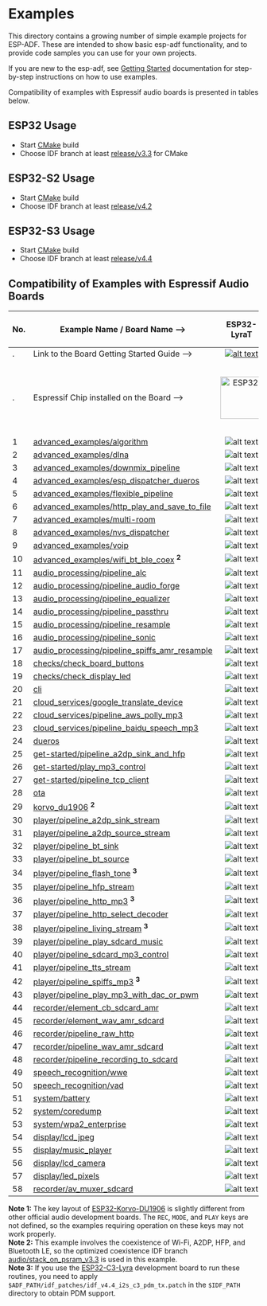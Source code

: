 # Examples

This directory contains a growing number of simple example projects for ESP-ADF. These are intended to show basic esp-adf functionality, and to provide code samples you can use for your own projects.

If you are new to the esp-adf, see [Getting Started](https://docs.espressif.com/projects/esp-adf/en/latest/get-started/index.html) documentation for step-by-step instructions on how to use examples.

Compatibility of examples with Espressif audio boards is presented in tables below.

[comment]: <> (Markdown table editing tool)
[comment]: <> (https://www.tablesgenerator.com/markdown_tables)

## ESP32 Usage

- Start [CMake](https://docs.espressif.com/projects/esp-idf/en/latest/esp32/api-guides/build-system.html) build
- Choose IDF branch at least [release/v3.3](https://github.com/espressif/esp-idf/tree/release/v3.3) for CMake

## ESP32-S2 Usage

- Start [CMake](https://docs.espressif.com/projects/esp-idf/en/latest/esp32s2/api-guides/build-system.html) build
- Choose IDF branch at least [release/v4.2](https://github.com/espressif/esp-idf/tree/release/v4.2)

## ESP32-S3 Usage

- Start [CMake](https://docs.espressif.com/projects/esp-idf/en/latest/esp32s3/api-guides/build-system.html) build
- Choose IDF branch at least [release/v4.4](https://github.com/espressif/esp-idf/tree/release/v4.4)

## Compatibility of Examples with Espressif Audio Boards

| No. | Example Name / Board Name -->                                                                  |                                                                                  ESP32-LyraT                                                                                 |                                                                                    ESP32-LyraTD-MSC                                                                                    |                                                                                    ESP32-LyraT-Mini                                                                                    |                          ESP32-Korvo-DU1906      <sup> **1** </sup>     |                        ESP32-S2-Kaluga-1 Kit                           |                        ESP32-S3-Korvo-2                           |                             ESP32-C3-Lyra                              |
|-----|------------------------------------------------------------------------------------------------|:----------------------------------------------------------------------------------------------------------------------------------------------------------------------------:|:--------------------------------------------------------------------------------------------------------------------------------------------------------------------------------------:|:--------------------------------------------------------------------------------------------------------------------------------------------------------------------------------------:|:---------------------------------------------------------------:|:----------------------------------------------------------------------:|:----------------------------------------------------------------------:|:----------------------------------------------------------------------:|
| .   | Link to the Board Getting Started Guide  -->                                                   | [![alt text](../docs/_static/esp32-lyrat-v4.3-side-small.jpg "ESP32-LyraT")](https://docs.espressif.com/projects/esp-adf/en/latest/get-started/get-started-esp32-lyrat.html) | [![alt text](../docs/_static/esp32-lyratd-msc-v2.2-small.jpg "ESP32-LyraTD-MSC")](https://docs.espressif.com/projects/esp-adf/en/latest/get-started/get-started-esp32-lyratd-msc.html) | [![alt text](../docs/_static/esp32-lyrat-mini-v1.2-small.jpg "ESP32-LyraT-Mini")](https://docs.espressif.com/projects/esp-adf/en/latest/get-started/get-started-esp32-lyrat-mini.html) |  [![alt text](../docs/_static/esp32-korvo-du1906-v1.1-small.jpg "ESP32-Korvo-DU1906")](https://docs.espressif.com/projects/esp-adf/en/latest/get-started/get-started-esp32-korvo-du1906.html) | [![alt text](../docs/_static/esp32-s2-kaluga-1-kit-small.png "ESP32-S2-Kaluga-1 Kit")](https://docs.espressif.com/projects/esp-idf/en/latest/esp32s2/hw-reference/esp32s2/user-guide-esp32-s2-kaluga-1-kit.html) | [![alt text](../docs/_static/esp32-s3-korvo-2-v3.0-small.png "ESP32-S3-Korvo-2")](https://docs.espressif.com/projects/esp-adf/en/latest/get-started/user-guide-esp32-s3-korvo-2.html) |  [![alt text](../docs/_static/esp32-c3-lyra-v2.0-small.png "ESP32-C3-Lyra")](https://docs.espressif.com/projects/esp-adf/en/latest/get-started/user-guide-esp32-c3-lyra.html) |
| .   | Espressif Chip installed on the Board -->                                                      |                                                        <img src="../docs/_static/ESP32.svg" height="85" alt="ESP32">                                                         |                                                             <img src="../docs/_static/ESP32.svg" height="85" alt="ESP32">                                                              |                                                             <img src="../docs/_static/ESP32.svg" height="85" alt="ESP32">                                                              | <img src="../docs/_static/ESP32.svg" height="85" alt="ESP32">   | <img src="../docs/_static/ESP32-S2.svg" height="100" alt="ESP32-S2">   |<img src="../docs/_static/ESP32-S3.svg" height="100" alt="ESP32-S3">   | <img src="../docs/_static/ESP32-C3.svg" height="145" alt="ESP32-C3">
|  1  | [advanced_examples/algorithm](advanced_examples/algorithm)                                               |                                                            ![alt text](../docs/_static/yes-icon.png "Compatible")                                                            |                                                                 ![alt text](../docs/_static/no-icon.png "Incompatible")                        |                                                                 ![alt text](../docs/_static/yes-icon.png "Compatible")                                                                 |      ![alt text](../docs/_static/no-icon.png "Incompatible")    |         ![alt text](../docs/_static/no-icon.png "Incompatible")       | ![alt text](../docs/_static/yes-icon.png "Compatible")  | ![alt text](../docs/_static/no-icon.png "Incompatible")       |
|  2  | [advanced_examples/dlna](advanced_examples/dlna)                                               |                                                            ![alt text](../docs/_static/yes-icon.png "Compatible")                                                            |                                                                 ![alt text](../docs/_static/yes-icon.png "Compatible")                                                                 |                                                                 ![alt text](../docs/_static/yes-icon.png "Compatible")                                                                 |      ![alt text](../docs/_static/yes-icon.png "Compatible")     |         ![alt text](../docs/_static/yes-icon.png "Compatible")         | ![alt text](../docs/_static/yes-icon.png "Compatible")  | ![alt text](../docs/_static/no-icon.png "Incompatible")       |
|  3  | [advanced_examples/downmix_pipeline](advanced_examples/downmix_pipeline)                       |                                                            ![alt text](../docs/_static/yes-icon.png "Compatible")                                                            |                                                                 ![alt text](../docs/_static/yes-icon.png "Compatible")                                                                 |                                                                 ![alt text](../docs/_static/yes-icon.png "Compatible")                                                                 |      ![alt text](../docs/_static/yes-icon.png "Compatible")     |         ![alt text](../docs/_static/no-icon.png "Incompatible")     | ![alt text](../docs/_static/yes-icon.png "Compatible")  | ![alt text](../docs/_static/no-icon.png "Incompatible")       |
|  4  | [advanced_examples/esp_dispatcher_dueros](advanced_examples/esp_dispatcher_dueros)             |                                                            ![alt text](../docs/_static/yes-icon.png "Compatible")                                                            |                                                                 ![alt text](../docs/_static/yes-icon.png "Compatible")                                                                 |                                                                 ![alt text](../docs/_static/yes-icon.png "Compatible")                                                                 |      ![alt text](../docs/_static/yes-icon.png "Compatible")     |         ![alt text](../docs/_static/no-icon.png "Incompatible")         | ![alt text](../docs/_static/yes-icon.png "Compatible")  | ![alt text](../docs/_static/no-icon.png "Incompatible")       |
|  5  | [advanced_examples/flexible_pipeline](advanced_examples/flexible_pipeline)                     |                                                            ![alt text](../docs/_static/yes-icon.png "Compatible")                                                            |                                                                 ![alt text](../docs/_static/yes-icon.png "Compatible")                                                                 |                                                                 ![alt text](../docs/_static/yes-icon.png "Compatible")                                                                 |      ![alt text](../docs/_static/yes-icon.png "Compatible")     |         ![alt text](../docs/_static/no-icon.png "Incompatible")        | ![alt text](../docs/_static/yes-icon.png "Compatible")  | ![alt text](../docs/_static/no-icon.png "Incompatible")       |
|  6  | [advanced_examples/http_play_and_save_to_file](advanced_examples/http_play_and_save_to_file)   |                                                            ![alt text](../docs/_static/yes-icon.png "Compatible")                                                            |                                                                 ![alt text](../docs/_static/yes-icon.png "Compatible")                                                                 |                                                                 ![alt text](../docs/_static/yes-icon.png "Compatible")                                                                 |      ![alt text](../docs/_static/yes-icon.png "Compatible")     |         ![alt text](../docs/_static/no-icon.png "Incompatible")        | ![alt text](../docs/_static/yes-icon.png "Compatible")  | ![alt text](../docs/_static/no-icon.png "Incompatible")       |
| 7  | [advanced_examples/multi-room](advanced_examples/multi-room)                                |                                                            ![alt text](../docs/_static/yes-icon.png "Compatible")                                                            |                                                                 ![alt text](../docs/_static/yes-icon.png "Compatible")                                                                 |                                                                 ![alt text](../docs/_static/yes-icon.png "Compatible")                                                                 |      ![alt text](../docs/_static/yes-icon.png "Compatible")     |         ![alt text](../docs/_static/yes-icon.png "Compatible")         | ![alt text](../docs/_static/yes-icon.png "Compatible")  | ![alt text](../docs/_static/no-icon.png "Incompatible")       |
| 8  | [advanced_examples/nvs_dispatcher](advanced_examples/nvs_dispatcher)                                |                                                            ![alt text](../docs/_static/yes-icon.png "Compatible")                                                            |                                                                 ![alt text](../docs/_static/yes-icon.png "Compatible")                                                                 |                                                                 ![alt text](../docs/_static/yes-icon.png "Compatible")                                                                 |      ![alt text](../docs/_static/yes-icon.png "Compatible")     |         ![alt text](../docs/_static/yes-icon.png "Compatible")         | ![alt text](../docs/_static/yes-icon.png "Compatible")  | ![alt text](../docs/_static/no-icon.png "Incompatible")       |
|  9  | [advanced_examples/voip](advanced_examples/voip)                                               |                                                            ![alt text](../docs/_static/yes-icon.png "Compatible")                                                            |                                                                 ![alt text](../docs/_static/yes-icon.png "Compatible")                                                                 |                                                                 ![alt text](../docs/_static/yes-icon.png "Compatible")                                                                 |      ![alt text](../docs/_static/yes-icon.png "Compatible")     |         ![alt text](../docs/_static/no-icon.png "Incompatible")         | ![alt text](../docs/_static/yes-icon.png "Compatible")  | ![alt text](../docs/_static/no-icon.png "Incompatible")       |
| 10  | [advanced_examples/wifi_bt_ble_coex](advanced_examples/wifi_bt_ble_coex)   <sup> **2** </sup>   |                                                            ![alt text](../docs/_static/yes-icon.png "Compatible")                                                            |                                                                 ![alt text](../docs/_static/yes-icon.png "Compatible")                                                                 |                                                                 ![alt text](../docs/_static/yes-icon.png "Compatible")                                                                 |      ![alt text](../docs/_static/yes-icon.png "Compatible")     |         ![alt text](../docs/_static/no-icon.png "Incompatible")        | ![alt text](../docs/_static/no-icon.png "Incompatible") | ![alt text](../docs/_static/no-icon.png "Incompatible")       |
|  11  | [audio_processing/pipeline_alc](audio_processing/pipeline_alc)                                 |                                                            ![alt text](../docs/_static/yes-icon.png "Compatible")                                                            |                                                                 ![alt text](../docs/_static/yes-icon.png "Compatible")                                                                 |                                                                 ![alt text](../docs/_static/yes-icon.png "Compatible")                                                                 |      ![alt text](../docs/_static/yes-icon.png "Compatible")     |         ![alt text](../docs/_static/no-icon.png "Incompatible")        | ![alt text](../docs/_static/yes-icon.png "Compatible")  | ![alt text](../docs/_static/no-icon.png "Incompatible")       |
|  12  | [audio_processing/pipeline_audio_forge](audio_processing/pipeline_audio_forge)                                 |                                                            ![alt text](../docs/_static/yes-icon.png "Compatible")                                                            |                                                                 ![alt text](../docs/_static/yes-icon.png "Compatible")                                                                 |                                                                 ![alt text](../docs/_static/yes-icon.png "Compatible")                                                                 |      ![alt text](../docs/_static/yes-icon.png "Compatible")     |         ![alt text](../docs/_static/no-icon.png "Incompatible")        | ![alt text](../docs/_static/yes-icon.png "Compatible")  | ![alt text](../docs/_static/no-icon.png "Incompatible")       |
|  13  | [audio_processing/pipeline_equalizer](audio_processing/pipeline_equalizer)                     |                                                            ![alt text](../docs/_static/yes-icon.png "Compatible")                                                            |                                                                 ![alt text](../docs/_static/yes-icon.png "Compatible")                                                                 |                                                                 ![alt text](../docs/_static/yes-icon.png "Compatible")                                                                 |      ![alt text](../docs/_static/yes-icon.png "Compatible")     |         ![alt text](../docs/_static/no-icon.png "Incompatible")        | ![alt text](../docs/_static/yes-icon.png "Compatible")  | ![alt text](../docs/_static/no-icon.png "Incompatible")       |
|  14 | [audio_processing/pipeline_passthru](audio_processing/pipeline_passthru)                       |      ![alt text](../docs/_static/yes-icon.png "Compatible")       |          ![alt text](../docs/_static/no-icon.png "Incompatible")              |                                                                ![alt text](../docs/_static/no-icon.png "Not Compatible")            |      ![alt text](../docs/_static/no-icon.png "Incompatible")         |         ![alt text](../docs/_static/no-icon.png "Incompatible")             | ![alt text](../docs/_static/no-icon.png "Incompatible")      | ![alt text](../docs/_static/no-icon.png "Incompatible")       |
| 15  | [audio_processing/pipeline_resample](audio_processing/pipeline_resample)                       |                                                            ![alt text](../docs/_static/yes-icon.png "Compatible")                                                            |                                                                 ![alt text](../docs/_static/yes-icon.png "Compatible")                                                                 |                                                                 ![alt text](../docs/_static/yes-icon.png "Compatible")                                                                 |      ![alt text](../docs/_static/yes-icon.png "Compatible")     |         ![alt text](../docs/_static/no-icon.png "Incompatible")          | ![alt text](../docs/_static/yes-icon.png "Compatible")  | ![alt text](../docs/_static/no-icon.png "Incompatible")       |
| 16  | [audio_processing/pipeline_sonic](audio_processing/pipeline_sonic)                             |                                                            ![alt text](../docs/_static/yes-icon.png "Compatible")                                                            |                                                                 ![alt text](../docs/_static/yes-icon.png "Compatible")                                                                 |                                                                 ![alt text](../docs/_static/yes-icon.png "Compatible")                                                                 |      ![alt text](../docs/_static/yes-icon.png "Compatible")     |         ![alt text](../docs/_static/no-icon.png "Incompatible")          | ![alt text](../docs/_static/yes-icon.png "Compatible")  | ![alt text](../docs/_static/no-icon.png "Incompatible")       |
| 17  | [audio_processing/pipeline_spiffs_amr_resample](audio_processing/pipeline_spiffs_amr_resample) |                                                            ![alt text](../docs/_static/yes-icon.png "Compatible")                                                            |                                                                 ![alt text](../docs/_static/yes-icon.png "Compatible")                                                                 |                                                                 ![alt text](../docs/_static/yes-icon.png "Compatible")                                                                 |      ![alt text](../docs/_static/yes-icon.png "Compatible")     |         ![alt text](../docs/_static/yes-icon.png "Compatible")         | ![alt text](../docs/_static/yes-icon.png "Compatible")  | ![alt text](../docs/_static/no-icon.png "Incompatible")       |
| 18  | [checks/check_board_buttons](checks/check_board_buttons)                                     |                                                           ![alt text](../docs/_static/yes-icon.png "Compatible")                                                          |                                                                 ![alt text](../docs/_static/yes-icon.png "Compatible")                                                                 |                                                                ![alt text](../docs/_static/yes-icon.png "Compatible")                                                               |    ![alt text](../docs/_static/yes-icon.png "Compatible")    |        ![alt text](../docs/_static/yes-icon.png "Compatible")       | ![alt text](../docs/_static/yes-icon.png "Compatible")  | ![alt text](../docs/_static/yes-icon.png "Compatible")       |
| 19  | [checks/check_display_led](checks/check_display_led)                                                 |                                                           ![alt text](../docs/_static/yes-icon.png "Compatible")                                                          |                                                                 ![alt text](../docs/_static/yes-icon.png "Compatible")                                                                 |                                                                ![alt text](../docs/_static/yes-icon.png "Compatible")                                                               |    ![alt text](../docs/_static/yes-icon.png "Compatible")    |        ![alt text](../docs/_static/yes-icon.png "Compatible")       | ![alt text](../docs/_static/yes-icon.png "Compatible")  | ![alt text](../docs/_static/yes-icon.png "Compatible")       |
| 20  | [cli](cli)                                                                                     |                                                            ![alt text](../docs/_static/yes-icon.png "Compatible")                                                            |                                                                 ![alt text](../docs/_static/yes-icon.png "Compatible")                                                                 |                                                                 ![alt text](../docs/_static/yes-icon.png "Compatible")                                                                 |      ![alt text](../docs/_static/yes-icon.png "Compatible")     |         ![alt text](../docs/_static/yes-icon.png "Compatible")         | ![alt text](../docs/_static/yes-icon.png "Compatible")  | ![alt text](../docs/_static/no-icon.png "Incompatible")       |
| 21  | [cloud_services/google_translate_device](cloud_services/google_translate_device)               |                                                            ![alt text](../docs/_static/yes-icon.png "Compatible")                                                            |                                                                ![alt text](../docs/_static/yes-icon.png "Compatible")                                                               |                                                                 ![alt text](../docs/_static/yes-icon.png "Compatible")                                                                 |      ![alt text](../docs/_static/yes-icon.png "Compatible")     |         ![alt text](../docs/_static/yes-icon.png "Compatible")         | ![alt text](../docs/_static/yes-icon.png "Compatible")  | ![alt text](../docs/_static/no-icon.png "Incompatible")       |
| 22  | [cloud_services/pipeline_aws_polly_mp3](cloud_services/pipeline_aws_polly_mp3)                 |                                                            ![alt text](../docs/_static/yes-icon.png "Compatible")                                                            |                                                                 ![alt text](../docs/_static/yes-icon.png "Compatible")                                                                 |                                                                 ![alt text](../docs/_static/yes-icon.png "Compatible")                                                                 |      ![alt text](../docs/_static/yes-icon.png "Compatible")     |         ![alt text](../docs/_static/yes-icon.png "Compatible")         | ![alt text](../docs/_static/yes-icon.png "Compatible")  | ![alt text](../docs/_static/no-icon.png "Incompatible")       |
| 23  | [cloud_services/pipeline_baidu_speech_mp3](cloud_services/pipeline_baidu_speech_mp3)           |                                                            ![alt text](../docs/_static/yes-icon.png "Compatible")                                                            |                                                                 ![alt text](../docs/_static/yes-icon.png "Compatible")                                                                 |                                                                 ![alt text](../docs/_static/yes-icon.png "Compatible")                                                                 |      ![alt text](../docs/_static/yes-icon.png "Compatible")     |         ![alt text](../docs/_static/yes-icon.png "Compatible")         | ![alt text](../docs/_static/yes-icon.png "Compatible")  | ![alt text](../docs/_static/no-icon.png "Incompatible")       |
| 24  | [dueros](dueros)                                                                               |                                                            ![alt text](../docs/_static/yes-icon.png "Compatible")                                                            |                                                                 ![alt text](../docs/_static/yes-icon.png "Compatible")                                                                 |                                                                 ![alt text](../docs/_static/yes-icon.png "Compatible")                                                                 |      ![alt text](../docs/_static/yes-icon.png "Compatible")     |         ![alt text](../docs/_static/no-icon.png "Incompatible")         | ![alt text](../docs/_static/yes-icon.png "Compatible")  | ![alt text](../docs/_static/no-icon.png "Incompatible")       |
| 25  | [get-started/pipeline_a2dp_sink_and_hfp](get-started/pipeline_a2dp_sink_and_hfp)               |                                                            ![alt text](../docs/_static/yes-icon.png "Compatible")                                                            |                                                                 ![alt text](../docs/_static/yes-icon.png "Compatible")                                                                 |                                                                 ![alt text](../docs/_static/yes-icon.png "Compatible")                                                                 |      ![alt text](../docs/_static/yes-icon.png "Compatible")     |         ![alt text](../docs/_static/no-icon.png "Incompatible")        | ![alt text](../docs/_static/no-icon.png "Incompatible") | ![alt text](../docs/_static/no-icon.png "Incompatible")       |
| 26  | [get-started/play_mp3_control](get-started/play_mp3_control)                                   |                                                            ![alt text](../docs/_static/yes-icon.png "Compatible")                                                            |                                                                 ![alt text](../docs/_static/yes-icon.png "Compatible")                                                                 |                                                                 ![alt text](../docs/_static/yes-icon.png "Compatible")                                                                 |      ![alt text](../docs/_static/yes-icon.png "Compatible")     |         ![alt text](../docs/_static/yes-icon.png "Compatible")         | ![alt text](../docs/_static/yes-icon.png "Compatible")  | ![alt text](../docs/_static/no-icon.png "Incompatible")       |
| 27  | [get-started/pipeline_tcp_client](get-started/pipeline_tcp_client)                                       |                                                            ![alt text](../docs/_static/yes-icon.png "Compatible")                                                            |                                                                 ![alt text](../docs/_static/yes-icon.png "Compatible")                                                                 |                                                                 ![alt text](../docs/_static/yes-icon.png "Compatible")                                                                 |      ![alt text](../docs/_static/yes-icon.png "Compatible")     |         ![alt text](../docs/_static/yes-icon.png "Compatible")         | ![alt text](../docs/_static/yes-icon.png "Compatible")  | ![alt text](../docs/_static/no-icon.png "Incompatible")       |
| 28 | [ota](ota)                           |                                                            ![alt text](../docs/_static/yes-icon.png "Compatible")                                                            |                                                                 ![alt text](../docs/_static/yes-icon.png "Compatible")                                                                 |                                                                 ![alt text](../docs/_static/yes-icon.png "Compatible")                                                                 |      ![alt text](../docs/_static/yes-icon.png "Compatible")     |   ![alt text](../docs/_static/yes-icon.png "Compatible")  | ![alt text](../docs/_static/yes-icon.png "Compatible")  | ![alt text](../docs/_static/no-icon.png "Incompatible")       |
| 29  | [korvo_du1906](korvo_du1906)     <sup> **2** </sup>   |             ![alt text](../docs/_static/no-icon.png "Incompatible")                                                             |            ![alt text](../docs/_static/no-icon.png "Incompatible")                                                          |                     ![alt text](../docs/_static/no-icon.png "Incompatible")                  |      ![alt text](../docs/_static/yes-icon.png "Compatible")     |         ![alt text](../docs/_static/no-icon.png "Incompatible")         | ![alt text](../docs/_static/no-icon.png "Incompatible")  | ![alt text](../docs/_static/no-icon.png "Incompatible")       |
| 30  | [player/pipeline_a2dp_sink_stream](player/pipeline_a2dp_sink_stream)                                         |                                                            ![alt text](../docs/_static/yes-icon.png "Compatible")                                                            |                                                                 ![alt text](../docs/_static/yes-icon.png "Compatible")                                                                 |                                                                 ![alt text](../docs/_static/yes-icon.png "Compatible")                                                                 |      ![alt text](../docs/_static/yes-icon.png "Compatible")     |         ![alt text](../docs/_static/no-icon.png "Incompatible")        | ![alt text](../docs/_static/no-icon.png "Incompatible") | ![alt text](../docs/_static/no-icon.png "Incompatible")       |
| 31  | [player/pipeline_a2dp_source_stream](player/pipeline_a2dp_source_stream)                                         |                                                            ![alt text](../docs/_static/yes-icon.png "Compatible")                                                            |                                                                 ![alt text](../docs/_static/yes-icon.png "Compatible")                                                                 |                                                                 ![alt text](../docs/_static/yes-icon.png "Compatible")                                                                 |      ![alt text](../docs/_static/yes-icon.png "Compatible")     |         ![alt text](../docs/_static/no-icon.png "Incompatible")          | ![alt text](../docs/_static/no-icon.png "Incompatible")   | ![alt text](../docs/_static/no-icon.png "Incompatible")       |
| 32  | [player/pipeline_bt_sink](player/pipeline_bt_sink)                                             |                                                            ![alt text](../docs/_static/yes-icon.png "Compatible")                                                            |                                                                 ![alt text](../docs/_static/yes-icon.png "Compatible")                                                                 |                                                                 ![alt text](../docs/_static/yes-icon.png "Compatible")                                                                 |      ![alt text](../docs/_static/yes-icon.png "Compatible")     |         ![alt text](../docs/_static/no-icon.png "Incompatible")        | ![alt text](../docs/_static/no-icon.png "Incompatible") | ![alt text](../docs/_static/no-icon.png "Incompatible")       |
| 33  | [player/pipeline_bt_source](player/pipeline_bt_source)                                         |                                                            ![alt text](../docs/_static/yes-icon.png "Compatible")                                                            |                                                                 ![alt text](../docs/_static/yes-icon.png "Compatible")                                                                 |                                                                 ![alt text](../docs/_static/yes-icon.png "Compatible")                                                                 |      ![alt text](../docs/_static/yes-icon.png "Compatible")     |         ![alt text](../docs/_static/no-icon.png "Incompatible")        | ![alt text](../docs/_static/no-icon.png "Incompatible") | ![alt text](../docs/_static/no-icon.png "Incompatible")       |
| 34  | [player/pipeline_flash_tone](player/pipeline_flash_tone)     <sup> **3** </sup>      |                                                            ![alt text](../docs/_static/yes-icon.png "Compatible")                                                            |                                                                 ![alt text](../docs/_static/yes-icon.png "Compatible")                                                                 |                                                                 ![alt text](../docs/_static/yes-icon.png "Compatible")                                                                 |      ![alt text](../docs/_static/yes-icon.png "Compatible")     |         ![alt text](../docs/_static/yes-icon.png "Compatible")         | ![alt text](../docs/_static/yes-icon.png "Compatible")  | ![alt text](../docs/_static/yes-icon.png "Compatible")  |
| 35  | [player/pipeline_hfp_stream](player/pipeline_hfp_stream)                                         |                                                            ![alt text](../docs/_static/yes-icon.png "Compatible")                                                            |                                                                 ![alt text](../docs/_static/yes-icon.png "Compatible")                                                                 |                                                                 ![alt text](../docs/_static/yes-icon.png "Compatible")                                                                 |      ![alt text](../docs/_static/yes-icon.png "Compatible")     |         ![alt text](../docs/_static/no-icon.png "Incompatible")        | ![alt text](../docs/_static/no-icon.png "Incompatible") | ![alt text](../docs/_static/no-icon.png "Incompatible")       |
| 36  | [player/pipeline_http_mp3](player/pipeline_http_mp3)     <sup> **3** </sup>      |                                                            ![alt text](../docs/_static/yes-icon.png "Compatible")                                                            |                                                                 ![alt text](../docs/_static/yes-icon.png "Compatible")                                                                 |                                                                 ![alt text](../docs/_static/yes-icon.png "Compatible")                                                                 |      ![alt text](../docs/_static/yes-icon.png "Compatible")     |         ![alt text](../docs/_static/yes-icon.png "Compatible")         | ![alt text](../docs/_static/yes-icon.png "Compatible")  | ![alt text](../docs/_static/yes-icon.png "Compatible")  |
| 37  | [player/pipeline_http_select_decoder](player/pipeline_http_select_decoder)                     |                                                            ![alt text](../docs/_static/yes-icon.png "Compatible")                                                            |                                                                 ![alt text](../docs/_static/yes-icon.png "Compatible")                                                                 |                                                                 ![alt text](../docs/_static/yes-icon.png "Compatible")                                                                 |      ![alt text](../docs/_static/yes-icon.png "Compatible")     |         ![alt text](../docs/_static/yes-icon.png "Compatible")         | ![alt text](../docs/_static/yes-icon.png "Compatible")  | ![alt text](../docs/_static/no-icon.png "Incompatible")       |
| 38  | [player/pipeline_living_stream](player/pipeline_living_stream)     <sup> **3** </sup>      |                                                            ![alt text](../docs/_static/yes-icon.png "Compatible")                                                            |                                                                 ![alt text](../docs/_static/yes-icon.png "Compatible")                                                                 |                                                                 ![alt text](../docs/_static/yes-icon.png "Compatible")                                                                 |      ![alt text](../docs/_static/yes-icon.png "Compatible")     |         ![alt text](../docs/_static/yes-icon.png "Compatible")         | ![alt text](../docs/_static/yes-icon.png "Compatible")  | ![alt text](../docs/_static/yes-icon.png "Compatible")       |
| 39  | [player/pipeline_play_sdcard_music](player/pipeline_play_sdcard_music)                                       |                                                            ![alt text](../docs/_static/yes-icon.png "Compatible")                                                            |                                                                 ![alt text](../docs/_static/yes-icon.png "Compatible")                                                                 |                                                                 ![alt text](../docs/_static/yes-icon.png "Compatible")                                                                 |      ![alt text](../docs/_static/yes-icon.png "Compatible")     |         ![alt text](../docs/_static/no-icon.png "Incompatible")        | ![alt text](../docs/_static/yes-icon.png "Compatible")  | ![alt text](../docs/_static/no-icon.png "Incompatible")       |
| 40  | [player/pipeline_sdcard_mp3_control](player/pipeline_sdcard_mp3_control)                       |                                                            ![alt text](../docs/_static/yes-icon.png "Compatible")                                                            |                                                                 ![alt text](../docs/_static/yes-icon.png "Compatible")                                                                 |                                                                 ![alt text](../docs/_static/yes-icon.png "Compatible")                                                                 |      ![alt text](../docs/_static/yes-icon.png "Compatible")     |         ![alt text](../docs/_static/no-icon.png "Incompatible")        | ![alt text](../docs/_static/yes-icon.png "Compatible")  | ![alt text](../docs/_static/no-icon.png "Incompatible")       |
| 41  | [player/pipeline_tts_stream](player/pipeline_tts_stream)                                       |                                                            ![alt text](../docs/_static/yes-icon.png "Compatible")                                                            |                                                                 ![alt text](../docs/_static/yes-icon.png "Compatible")                                                                 |                                                                 ![alt text](../docs/_static/yes-icon.png "Compatible")                                                                 |      ![alt text](../docs/_static/yes-icon.png "Compatible")     |         ![alt text](../docs/_static/no-icon.png "Incompatible")        | ![alt text](../docs/_static/yes-icon.png "Compatible")  | ![alt text](../docs/_static/no-icon.png "Incompatible")       |
| 42  | [player/pipeline_spiffs_mp3](player/pipeline_spiffs_mp3)     <sup> **3** </sup>      |                                                            ![alt text](../docs/_static/yes-icon.png "Compatible")                                                            |                                                                 ![alt text](../docs/_static/yes-icon.png "Compatible")                                                                 |                                                                 ![alt text](../docs/_static/yes-icon.png "Compatible")                                                                 |      ![alt text](../docs/_static/yes-icon.png "Compatible")     |         ![alt text](../docs/_static/yes-icon.png "Compatible")         | ![alt text](../docs/_static/yes-icon.png "Compatible")  | ![alt text](../docs/_static/yes-icon.png "Compatible")       |
| 43  | [player/pipeline_play_mp3_with_dac_or_pwm](player/pipeline_play_mp3_with_dac_or_pwm)                                       |                                                            ![alt text](../docs/_static/no-icon.png "Incompatible")                   |                                                                 ![alt text](../docs/_static/no-icon.png "Incompatible")             |                  ![alt text](../docs/_static/no-icon.png "Incompatible")              |      ![alt text](../docs/_static/no-icon.png "Incompatible")       |         ![alt text](../docs/_static/no-icon.png "Incompatible")           | ![alt text](../docs/_static/no-icon.png "Incompatible")    | ![alt text](../docs/_static/no-icon.png "Incompatible")       |
| 44  | [recorder/element_cb_sdcard_amr](recorder/element_cb_sdcard_amr)                               |                                                            ![alt text](../docs/_static/yes-icon.png "Compatible")                                                            |                                                                 ![alt text](../docs/_static/yes-icon.png "Compatible")                                                                 |                                                                 ![alt text](../docs/_static/yes-icon.png "Compatible")                                                                 |      ![alt text](../docs/_static/yes-icon.png "Compatible")     |         ![alt text](../docs/_static/no-icon.png "Incompatible")         | ![alt text](../docs/_static/yes-icon.png "Compatible")  | ![alt text](../docs/_static/no-icon.png "Incompatible")       |
| 45  | [recorder/element_wav_amr_sdcard](recorder/element_wav_amr_sdcard)                               |                                                            ![alt text](../docs/_static/yes-icon.png "Compatible")                                                            |                                                                 ![alt text](../docs/_static/yes-icon.png "Compatible")                                                                 |                                                                 ![alt text](../docs/_static/yes-icon.png "Compatible")                                                                 |      ![alt text](../docs/_static/yes-icon.png "Compatible")     |         ![alt text](../docs/_static/no-icon.png "Incompatible")         | ![alt text](../docs/_static/yes-icon.png "Compatible")  | ![alt text](../docs/_static/no-icon.png "Incompatible")       |
| 46  | [recorder/pipeline_raw_http](recorder/pipeline_raw_http)                                       |                                                            ![alt text](../docs/_static/yes-icon.png "Compatible")                                                            |                                                                 ![alt text](../docs/_static/yes-icon.png "Compatible")                                                                 |                                                                 ![alt text](../docs/_static/yes-icon.png "Compatible")                                                                 |      ![alt text](../docs/_static/yes-icon.png "Compatible")     |         ![alt text](../docs/_static/yes-icon.png "Compatible")         | ![alt text](../docs/_static/yes-icon.png "Compatible")  | ![alt text](../docs/_static/no-icon.png "Incompatible")       |
| 47  | [recorder/pipeline_wav_amr_sdcard](recorder/pipeline_wav_amr_sdcard)                                   |                                                            ![alt text](../docs/_static/yes-icon.png "Compatible")                                                            |                                                                 ![alt text](../docs/_static/yes-icon.png "Compatible")                                                                 |                                                                 ![alt text](../docs/_static/yes-icon.png "Compatible")                                                                 |      ![alt text](../docs/_static/yes-icon.png "Compatible")     |         ![alt text](../docs/_static/no-icon.png "Incompatible")         | ![alt text](../docs/_static/yes-icon.png "Compatible")  | ![alt text](../docs/_static/no-icon.png "Incompatible")       |
| 48  | [recorder/pipeline_recording_to_sdcard](recorder/pipeline_recording_to_sdcard)                                   |                                                            ![alt text](../docs/_static/yes-icon.png "Compatible")                                                            |                                                                 ![alt text](../docs/_static/yes-icon.png "Compatible")                                                                 |                                                                 ![alt text](../docs/_static/yes-icon.png "Compatible")                                                                 |      ![alt text](../docs/_static/no-icon.png "Incompatible")       |         ![alt text](../docs/_static/no-icon.png "Incompatible")         | ![alt text](../docs/_static/yes-icon.png "Compatible")  | ![alt text](../docs/_static/no-icon.png "Incompatible")       |
| 49  | [speech_recognition/wwe](speech_recognition/wwe)                                               |                                                            ![alt text](../docs/_static/yes-icon.png "Compatible")                                                            |                                                                 ![alt text](../docs/_static/yes-icon.png "Compatible")                                                                 |                                                                 ![alt text](../docs/_static/yes-icon.png "Compatible")                                                                 | ![alt text](../docs/_static/no-icon.png "Incompatible")       |         ![alt text](../docs/_static/no-icon.png "Incompatible")          | ![alt text](../docs/_static/yes-icon.png "Compatible") | ![alt text](../docs/_static/no-icon.png "Incompatible")       |
| 50  | [speech_recognition/vad](speech_recognition/vad)                                               |                                                            ![alt text](../docs/_static/yes-icon.png "Compatible")                                                            |                                                                 ![alt text](../docs/_static/yes-icon.png "Compatible")                                                                 |                                                                 ![alt text](../docs/_static/yes-icon.png "Compatible")                                                                 |      ![alt text](../docs/_static/yes-icon.png "Compatible")     |         ![alt text](../docs/_static/no-icon.png "Incompatible")          | ![alt text](../docs/_static/yes-icon.png "Compatible")  | ![alt text](../docs/_static/no-icon.png "Incompatible")       |
| 51  | [system/battery](system/battery)                           |                                                            ![alt text](../docs/_static/no-icon.png "Incompatible")                 |     ![alt text](../docs/_static/no-icon.png "Incompatible")             |                                                                 ![alt text](../docs/_static/no-icon.png "Incompatible")              |      ![alt text](../docs/_static/yes-icon.png "Compatible")     |         ![alt text](../docs/_static/no-icon.png "Incompatible")           | ![alt text](../docs/_static/no-icon.png "Incompatible")    | ![alt text](../docs/_static/no-icon.png "Incompatible")       |
| 52  | [system/coredump](system/coredump)                           |                                                            ![alt text](../docs/_static/yes-icon.png "Compatible")                                                            |                                                                 ![alt text](../docs/_static/yes-icon.png "Compatible")                                                                 |                                                                 ![alt text](../docs/_static/yes-icon.png "Compatible")                                                                 |      ![alt text](../docs/_static/yes-icon.png "Compatible")     |         ![alt text](../docs/_static/yes-icon.png "Compatible")         | ![alt text](../docs/_static/yes-icon.png "Compatible")  | ![alt text](../docs/_static/no-icon.png "Incompatible")       |
| 53  | [system/wpa2_enterprise](system/wpa2_enterprise)                           |                                                            ![alt text](../docs/_static/yes-icon.png "Compatible")                                                            |                                                                 ![alt text](../docs/_static/yes-icon.png "Compatible")                                                                 |                                                                 ![alt text](../docs/_static/yes-icon.png "Compatible")                                                                 |      ![alt text](../docs/_static/yes-icon.png "Compatible")     |         ![alt text](../docs/_static/yes-icon.png "Compatible")         | ![alt text](../docs/_static/yes-icon.png "Compatible")  | ![alt text](../docs/_static/no-icon.png "Incompatible")       |
| 54  | [display/lcd_jpeg](display/lcd_jpeg)                           |            ![alt text](../docs/_static/no-icon.png "Incompatible")                   |          ![alt text](../docs/_static/no-icon.png "Incompatible")             |               ![alt text](../docs/_static/no-icon.png "Incompatible")            |      ![alt text](../docs/_static/no-icon.png "Incompatible")     |         ![alt text](../docs/_static/no-icon.png "Incompatible")  |         ![alt text](../docs/_static/yes-icon.png "Compatible")         | ![alt text](../docs/_static/no-icon.png "Incompatible")       |
| 55  | [display/music_player](display/music_player)        |          ![alt text](../docs/_static/no-icon.png "Incompatible")         |             ![alt text](../docs/_static/no-icon.png "Incompatible")            |        ![alt text](../docs/_static/no-icon.png "Incompatible")            |      ![alt text](../docs/_static/no-icon.png "Incompatible")      |         ![alt text](../docs/_static/no-icon.png "Incompatible")   |         ![alt text](../docs/_static/yes-icon.png "Compatible")         | ![alt text](../docs/_static/no-icon.png "Incompatible")       |
| 56  | [display/lcd_camera](display/lcd_camera)        |          ![alt text](../docs/_static/no-icon.png "Incompatible")         |             ![alt text](../docs/_static/no-icon.png "Incompatible")            |        ![alt text](../docs/_static/no-icon.png "Incompatible")            |      ![alt text](../docs/_static/no-icon.png "Incompatible")      |         ![alt text](../docs/_static/no-icon.png "Incompatible")   |         ![alt text](../docs/_static/yes-icon.png "Compatible")         | ![alt text](../docs/_static/no-icon.png "Incompatible")       |
| 57  | [display/led_pixels](display/led_pixels)        |          ![alt text](../docs/_static/no-icon.png "Incompatible")         |             ![alt text](../docs/_static/no-icon.png "Incompatible")            |        ![alt text](../docs/_static/no-icon.png "Incompatible")            |      ![alt text](../docs/_static/no-icon.png "Incompatible")      |         ![alt text](../docs/_static/no-icon.png "Incompatible")   |         ![alt text](../docs/_static/no-icon.png "Incompatible")         | ![alt text](../docs/_static/yes-icon.png "Compatible")       |
| 58  | [recorder/av_muxer_sdcard](recorder/av_muxer_sdcard)        |          ![alt text](../docs/_static/no-icon.png "Incompatible")         |             ![alt text](../docs/_static/no-icon.png "Incompatible")            |        ![alt text](../docs/_static/no-icon.png "Incompatible")            |      ![alt text](../docs/_static/no-icon.png "Incompatible")      |         ![alt text](../docs/_static/no-icon.png "Incompatible")   |         ![alt text](../docs/_static/yes-icon.png "Compatible")         | ![alt text](../docs/_static/no-icon.png "Incompatible")       |


**Note 1:** The key layout of [ESP32-Korvo-DU1906](https://docs.espressif.com/projects/esp-adf/en/latest/design-guide/dev-boards/get-started-esp32-korvo-du1906.html) is slightly different from other official audio development boards. The `REC`, `MODE`, and `PLAY` keys are not defined, so the examples requiring operation on these keys may not work properly.  <br />
**Note 2:** This example involves the coexistence of Wi-Fi, A2DP, HFP, and Bluetooth LE, so the optimized coexistence IDF branch [audio/stack_on_psram_v3.3](https://github.com/espressif/esp-idf/tree/audio/stack_on_psram_v3.3) is used in this example.<br />
**Note 3:** If you use the [ESP32-C3-Lyra](https://docs.espressif.com/projects/esp-adf/en/latest/get-started/user-guide-esp32-c3-lyra.html) development board to run these routines, you need to apply `$ADF_PATH/idf_patches/idf_v4.4_i2s_c3_pdm_tx.patch` in the `$IDF_PATH` directory to obtain PDM support.